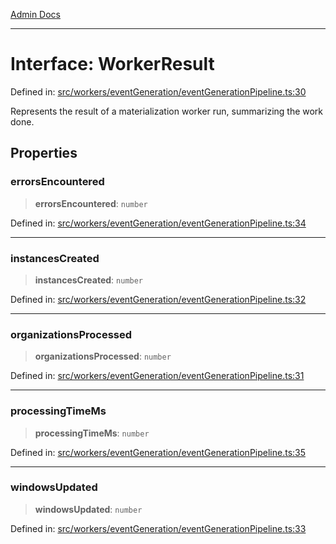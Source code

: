 [Admin Docs](/)

***

# Interface: WorkerResult

Defined in: [src/workers/eventGeneration/eventGenerationPipeline.ts:30](https://github.com/Sourya07/talawa-api/blob/3df16fa5fb47e8947dc575f048aef648ae9ebcf8/src/workers/eventGeneration/eventGenerationPipeline.ts#L30)

Represents the result of a materialization worker run, summarizing the work done.

## Properties

### errorsEncountered

> **errorsEncountered**: `number`

Defined in: [src/workers/eventGeneration/eventGenerationPipeline.ts:34](https://github.com/Sourya07/talawa-api/blob/3df16fa5fb47e8947dc575f048aef648ae9ebcf8/src/workers/eventGeneration/eventGenerationPipeline.ts#L34)

***

### instancesCreated

> **instancesCreated**: `number`

Defined in: [src/workers/eventGeneration/eventGenerationPipeline.ts:32](https://github.com/Sourya07/talawa-api/blob/3df16fa5fb47e8947dc575f048aef648ae9ebcf8/src/workers/eventGeneration/eventGenerationPipeline.ts#L32)

***

### organizationsProcessed

> **organizationsProcessed**: `number`

Defined in: [src/workers/eventGeneration/eventGenerationPipeline.ts:31](https://github.com/Sourya07/talawa-api/blob/3df16fa5fb47e8947dc575f048aef648ae9ebcf8/src/workers/eventGeneration/eventGenerationPipeline.ts#L31)

***

### processingTimeMs

> **processingTimeMs**: `number`

Defined in: [src/workers/eventGeneration/eventGenerationPipeline.ts:35](https://github.com/Sourya07/talawa-api/blob/3df16fa5fb47e8947dc575f048aef648ae9ebcf8/src/workers/eventGeneration/eventGenerationPipeline.ts#L35)

***

### windowsUpdated

> **windowsUpdated**: `number`

Defined in: [src/workers/eventGeneration/eventGenerationPipeline.ts:33](https://github.com/Sourya07/talawa-api/blob/3df16fa5fb47e8947dc575f048aef648ae9ebcf8/src/workers/eventGeneration/eventGenerationPipeline.ts#L33)
